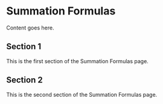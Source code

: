 # Summation Formulas

Content goes here.

## Section 1

This is the first section of the Summation Formulas page.

## Section 2

This is the second section of the Summation Formulas page.

